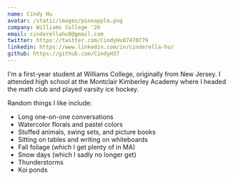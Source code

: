 ```yaml
---
name: Cindy Hu
avatar: /static/images/pineapple.png
company: Williams College '26
email: cinderellahu9@gmail.com
twitter: https://twitter.com/CindyHu07470779
linkedin: https://www.linkedin.com/in/cinderella-hu/
github: https://github.com/CindyH37
---
```


I'm a first-year student at Williams College, originally from New Jersey. I attended high school at the Montclair Kimberley Academy where I headed the math club and played varsity ice hockey.

Random things I like include:

- Long one-on-one conversations
- Watercolor florals and pastel colors
- Stuffed animals, swing sets, and picture books
- Sitting on tables and writing on whiteboards
- Fall foliage (which I get plenty of in MA)
- Snow days (which I sadly no longer get)
- Thunderstorms
- Koi ponds
